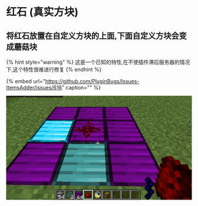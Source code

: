 # 红石 \(真实方块\)

## 将红石放置在自定义方块的上面,下面自定义方块会变成蘑菇块

{% hint style="warning" %}
这是一个已知的特性,在不使插件滞后服务器的情况下,这个特性很难进行修复
{% endhint %}

{% embed url="https://github.com/PluginBugs/Issues-ItemsAdder/issues/616" caption="" %}

![](../../../.gitbook/assets/immagine%20%2839%29.png)

